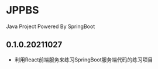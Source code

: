 # JPPBS
Java Project Powered By SpringBoot

## 0.1.0.20211027  
* 利用React前端服务来练习SpringBoot服务端代码的练习项目  
